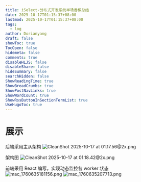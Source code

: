 ```yaml
---
title: iSelect-分布式开发系统半场香槟总结
date: 2025-10-17T01:15:37+08:00
lastmod: 2025-10-17T01:15:37+08:00
tags:
  - log
author: Dorianyang
draft: false
showToc: true
TocOpen: false
hidemeta: false
comments: true
disableHLJS: false
disableShare: false
hideSummary: false
searchHidden: false
ShowReadingTime: true
ShowBreadCrumbs: true
ShowPostNavLinks: true
ShowWordCount: true
ShowRssButtonInSectionTermList: true
UseHugoToc: true
---
```

# 展示
后端采用主从架构
![CleanShot 2025-10-17 at 01.17.56@2x.png](https://s2.loli.net/2025/10/17/Ds4Be6Ydc2NGjng.png)

架构图
![CleanShot 2025-10-17 at 01.18.42@2x.png](https://s2.loli.net/2025/10/17/tiNXlQFak4WO8j7.png)

前端采用 React 编写，实现动态监控各 worker 状态
![mac_1760635181156.png](https://s2.loli.net/2025/10/17/1wxzWyItmHOeF9V.png)
![mac_1760635207713.png](https://s2.loli.net/2025/10/17/pmBI5njGhb92geX.png)

